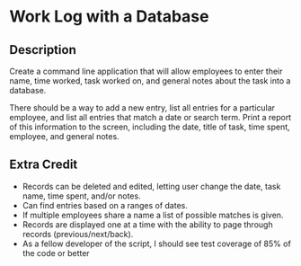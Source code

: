 # Work Log with a Database

## Description

Create a command line application that will allow employees to enter their name, time worked, task worked on, 
and general notes about the task into a database. 

There should be a way to add a new entry, list all entries for a 
particular employee, and list all entries that match a date or search term. Print a report of this information to the 
screen, including the date, title of task, time spent, employee, and general notes.

## Extra Credit

- Records can be deleted and edited, 
letting user change the date, task name, time spent, 
and/or notes.
- Can find entries based on a ranges of dates.
- If multiple employees share a name 
a list of possible matches is given.
- Records are displayed one at a time 
with the ability to page through records (previous/next/back).
- As a fellow developer of the script, 
I should see test coverage of 85% of the code or better